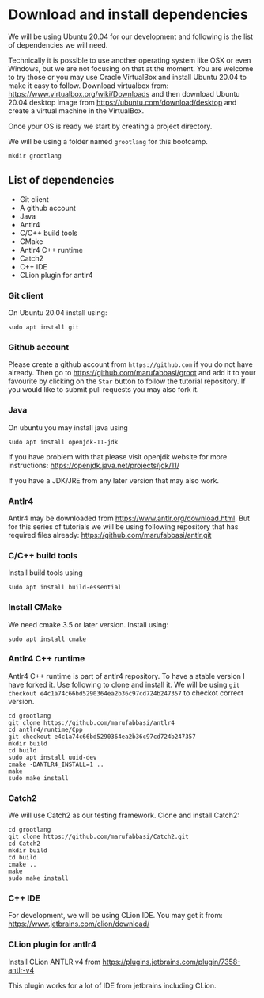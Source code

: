 # Download and install dependencies

We will be using Ubuntu 20.04 for our development and following is the list of dependencies we will need.

Technically it is possible to use another operating system like OSX or even Windows, but we are not focusing on that
at the moment. You are welcome to try those or you may use Oracle VirtualBox and install  Ubuntu 20.04 to make it easy
to follow. Download virtualbox from: https://www.virtualbox.org/wiki/Downloads and then download Ubuntu 20.04 desktop
image from https://ubuntu.com/download/desktop and create a virtual machine in the VirtualBox.

Once your OS is ready we start by creating a project directory.

We will be using a folder named ```grootlang``` for this bootcamp.

```shell
mkdir grootlang
```

## List of dependencies
* Git client
* A github account
* Java
* Antlr4
* C/C++ build tools
* CMake
* Antlr4 C++ runtime
* Catch2
* C++ IDE
* CLion plugin for antlr4

### Git client

On Ubuntu 20.04 install using:

```shell
sudo apt install git
```

### Github account

Please create a github account from ```https://github.com``` if you do  not have already.
Then go to https://github.com/marufabbasi/groot and add it to your favourite by clicking on the `Star` button to follow the tutorial repository. If you would like to submit pull requests you may also fork it.

### Java

On ubuntu you may install java using

```shell
sudo apt install openjdk-11-jdk
```

If you have problem with that please visit openjdk website for more instructions: https://openjdk.java.net/projects/jdk/11/

If you have a JDK/JRE from any later version that may also work.

### Antlr4

Antlr4 may be downloaded from https://www.antlr.org/download.html. But for this series of tutorials we will be using following repository that has required files already: https://github.com/marufabbasi/antlr.git

### C/C++ build tools
Install build tools using

```shell
sudo apt install build-essential
```

### Install CMake
We need cmake 3.5 or later version. Install using:

```shell
sudo apt install cmake
```

### Antlr4 C++ runtime
Antlr4 C++ runtime is part of antlr4 repository. To have a stable version I have forked it. Use following to clone and install it.
We will be using ```git checkout e4c1a74c66bd5290364ea2b36c97cd724b247357``` to checkot correct version.

```shell
cd grootlang
git clone https://github.com/marufabbasi/antlr4
cd antlr4/runtime/Cpp
git checkout e4c1a74c66bd5290364ea2b36c97cd724b247357
mkdir build
cd build
sudo apt install uuid-dev
cmake -DANTLR4_INSTALL=1 ..
make
sudo make install
```

### Catch2

We will use Catch2 as our testing framework. Clone and install Catch2:

```shell
cd grootlang
git clone https://github.com/marufabbasi/Catch2.git
cd Catch2
mkdir build
cd build
cmake ..
make
sudo make install
```

### C++ IDE 

For development, we will be using CLion IDE. You may get it from: https://www.jetbrains.com/clion/download/

### CLion plugin for antlr4

Install CLion ANTLR v4 from https://plugins.jetbrains.com/plugin/7358-antlr-v4

This plugin works for a lot of IDE from jetbrains including CLion.
